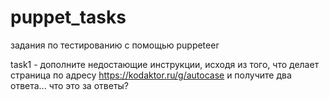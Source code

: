 # puppet_tasks
задания по тестированию с помощью puppeteer

task1 - дополните недостающие инструкции, исходя из того, что делает страница по адресу https://kodaktor.ru/g/autocase и получите два ответа... что это за ответы?
